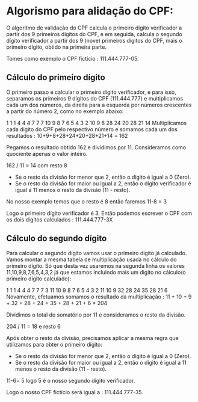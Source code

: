 # Algorismo para alidação do CPF:

O algoritmo de validação do CPF calcula o primeiro dígito verificador a partir dos 9 primeiros dígitos do CPF, e em seguida, calcula o segundo dígito verificador a partir dos 9 (nove) primeiros dígitos do CPF, mais o primeiro dígito, obtido na primeira parte.

Tomes como exemplo o CPF fictício : 111.444.777-05.

## Cálculo do primeiro dígito

O primeiro passo é calcular o primeiro dígito verificador, e para isso, separamos os primeiros 9 dígitos do CPF (111.444.777) e multiplicamos cada um dos números, da direita para a esquerda por números crescentes a partir do número 2, como no exemplo abaixo:

1	1	1	4	4	4	7	7	7
10	9	8	7	6	5	4	3	2
10	9	8	28	24	20	28	21	14
Multiplicamos cada digito do CPF pelo respectivo número e somamos cada um dos resultados : 10+9+8+28+24+20+28+21+14 = 162

Pegamos o resultado obtido 162 e dividimos por 11.  Consideramos como quociente apenas o valor inteiro.

162 / 11  =    14  com resto 8   

- Se o resto da divisão for menor que 2, então o dígito é igual a 0 (Zero).
- Se o resto da divisão for maior ou igual a 2, então o dígito verificador é igual a 11 menos o resto da divisão (11 - resto).

No nosso exemplo temos que o resto é 8 então faremos 11-8 = 3

Logo o primeiro dígito verificador é 3. Então podemos escrever o CPF com os dois dígitos calculados :  111.444.777-3X

## Cálculo do segundo dígito

Para  calcular o segundo dígito vamos usar o primeiro digito já calculado. Vamos montar a mesma tabela de multiplicação usada no cálculo do primeiro dígito. Só que desta vez usaremos na segunda linha os valores 11,10,9,8,7,6,5,4,3,2 já que estamos incluindo mais um digito no cálculo(o primeiro dígito calculado):

1	1	1	4	4	4	7	7	7	3
11	10	9	8	7	6	5	4	3	2
11	10	9	32	28	24	35	28	21	6
Novamente, efetuamos somamos o resultado da multiplicação : 11 + 10 + 9 + 32 + 28 + 24 + 35 + 28 + 21 + 6 = 204

Dividimos o total do somatório por 11 e consideramos o resto da divisão.

204 / 11  =  18  e  resto 6

Após obter o resto da divisão, precisamos aplicar a mesma regra que utilizamos para obter o primeiro dígito:

- Se o resto da divisão for menor que 2, então o dígito é igual a 0 (Zero).
- Se o resto da divisão for maior ou igual a 2, então o dígito é igual a 11 menos o resto da divisão (11 - resto).

11-6= 5   logo 5 é o nosso segundo dígito verificador.

Logo o nosso CPF fictício será igual a : 111.444.777-35.
